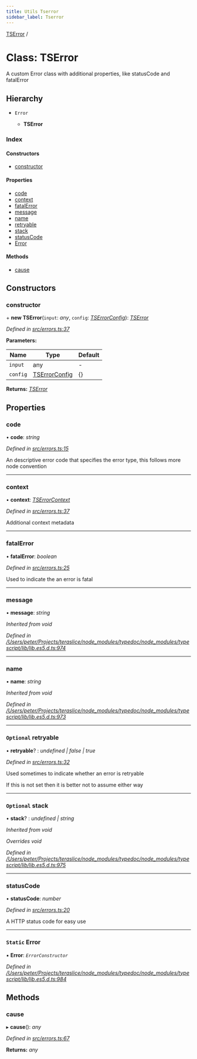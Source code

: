 ```yaml
---
title: Utils Tserror
sidebar_label: Tserror
---
```


[TSError](tserror.md) /

# Class: TSError

A custom Error class with additional properties,
like statusCode and fatalError

## Hierarchy

* `Error`

  * **TSError**

### Index

#### Constructors

* [constructor](tserror.md#constructor)

#### Properties

* [code](tserror.md#code)
* [context](tserror.md#context)
* [fatalError](tserror.md#fatalerror)
* [message](tserror.md#message)
* [name](tserror.md#name)
* [retryable](tserror.md#optional-retryable)
* [stack](tserror.md#optional-stack)
* [statusCode](tserror.md#statuscode)
* [Error](tserror.md#static-error)

#### Methods

* [cause](tserror.md#cause)

## Constructors

###  constructor

\+ **new TSError**(`input`: *any*, `config`: *[TSErrorConfig](../interfaces/tserrorconfig.md)*): *[TSError](tserror.md)*

*Defined in [src/errors.ts:37](https://github.com/terascope/teraslice/tree/5f4f0ae4e2e522131e7b050bf1df57afbaf8e1c9/packages/utils/src/errors.ts#L37)*

**Parameters:**

Name | Type | Default |
------ | ------ | ------ |
`input` | any | - |
`config` | [TSErrorConfig](../interfaces/tserrorconfig.md) |  {} |

**Returns:** *[TSError](tserror.md)*

## Properties

###  code

• **code**: *string*

*Defined in [src/errors.ts:15](https://github.com/terascope/teraslice/tree/5f4f0ae4e2e522131e7b050bf1df57afbaf8e1c9/packages/utils/src/errors.ts#L15)*

An descriptive error code that specifies the error type, this follows more
node convention

___

###  context

• **context**: *[TSErrorContext](../interfaces/tserrorcontext.md)*

*Defined in [src/errors.ts:37](https://github.com/terascope/teraslice/tree/5f4f0ae4e2e522131e7b050bf1df57afbaf8e1c9/packages/utils/src/errors.ts#L37)*

Additional context metadata

___

###  fatalError

• **fatalError**: *boolean*

*Defined in [src/errors.ts:25](https://github.com/terascope/teraslice/tree/5f4f0ae4e2e522131e7b050bf1df57afbaf8e1c9/packages/utils/src/errors.ts#L25)*

Used to indicate the an error is fatal

___

###  message

• **message**: *string*

*Inherited from void*

*Defined in [/Users/peter/Projects/teraslice/node_modules/typedoc/node_modules/typescript/lib/lib.es5.d.ts:974](https://github.com/terascope/teraslice/tree/5f4f0ae4e2e522131e7b050bf1df57afbaf8e1c9/packages/utils//Users/peter/Projects/teraslice/node_modules/typedoc/node_modules/typescript/lib/lib.es5.d.ts#L974)*

___

###  name

• **name**: *string*

*Inherited from void*

*Defined in [/Users/peter/Projects/teraslice/node_modules/typedoc/node_modules/typescript/lib/lib.es5.d.ts:973](https://github.com/terascope/teraslice/tree/5f4f0ae4e2e522131e7b050bf1df57afbaf8e1c9/packages/utils//Users/peter/Projects/teraslice/node_modules/typedoc/node_modules/typescript/lib/lib.es5.d.ts#L973)*

___

### `Optional` retryable

• **retryable**? : *undefined | false | true*

*Defined in [src/errors.ts:32](https://github.com/terascope/teraslice/tree/5f4f0ae4e2e522131e7b050bf1df57afbaf8e1c9/packages/utils/src/errors.ts#L32)*

Used sometimes to indicate whether an error is retryable

If this is not set then it is better not to assume either way

___

### `Optional` stack

• **stack**? : *undefined | string*

*Inherited from void*

*Overrides void*

*Defined in [/Users/peter/Projects/teraslice/node_modules/typedoc/node_modules/typescript/lib/lib.es5.d.ts:975](https://github.com/terascope/teraslice/tree/5f4f0ae4e2e522131e7b050bf1df57afbaf8e1c9/packages/utils//Users/peter/Projects/teraslice/node_modules/typedoc/node_modules/typescript/lib/lib.es5.d.ts#L975)*

___

###  statusCode

• **statusCode**: *number*

*Defined in [src/errors.ts:20](https://github.com/terascope/teraslice/tree/5f4f0ae4e2e522131e7b050bf1df57afbaf8e1c9/packages/utils/src/errors.ts#L20)*

A HTTP status code for easy use

___

### `Static` Error

▪ **Error**: *`ErrorConstructor`*

*Defined in [/Users/peter/Projects/teraslice/node_modules/typedoc/node_modules/typescript/lib/lib.es5.d.ts:984](https://github.com/terascope/teraslice/tree/5f4f0ae4e2e522131e7b050bf1df57afbaf8e1c9/packages/utils//Users/peter/Projects/teraslice/node_modules/typedoc/node_modules/typescript/lib/lib.es5.d.ts#L984)*

## Methods

###  cause

▸ **cause**(): *any*

*Defined in [src/errors.ts:67](https://github.com/terascope/teraslice/tree/5f4f0ae4e2e522131e7b050bf1df57afbaf8e1c9/packages/utils/src/errors.ts#L67)*

**Returns:** *any*
